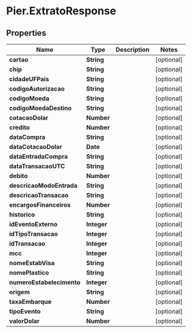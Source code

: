 # Pier.ExtratoResponse

## Properties
Name | Type | Description | Notes
------------ | ------------- | ------------- | -------------
**cartao** | **String** |  | [optional] 
**chip** | **String** |  | [optional] 
**cidadeUFPais** | **String** |  | [optional] 
**codigoAutorizacao** | **String** |  | [optional] 
**codigoMoeda** | **String** |  | [optional] 
**codigoMoedaDestino** | **String** |  | [optional] 
**cotacaoDolar** | **Number** |  | [optional] 
**credito** | **Number** |  | [optional] 
**dataCompra** | **String** |  | [optional] 
**dataCotacaoDolar** | **Date** |  | [optional] 
**dataEntradaCompra** | **String** |  | [optional] 
**dataTransacaoUTC** | **String** |  | [optional] 
**debito** | **Number** |  | [optional] 
**descricaoModoEntrada** | **String** |  | [optional] 
**descricaoTransacao** | **String** |  | [optional] 
**encargosFinanceiros** | **Number** |  | [optional] 
**historico** | **String** |  | [optional] 
**idEventoExterno** | **Integer** |  | [optional] 
**idTipoTransacao** | **Integer** |  | [optional] 
**idTransacao** | **Integer** |  | [optional] 
**mcc** | **Integer** |  | [optional] 
**nomeEstabVisa** | **String** |  | [optional] 
**nomePlastico** | **String** |  | [optional] 
**numeroEstabelecimento** | **Integer** |  | [optional] 
**origem** | **String** |  | [optional] 
**taxaEmbarque** | **Number** |  | [optional] 
**tipoEvento** | **String** |  | [optional] 
**valorDolar** | **Number** |  | [optional] 


